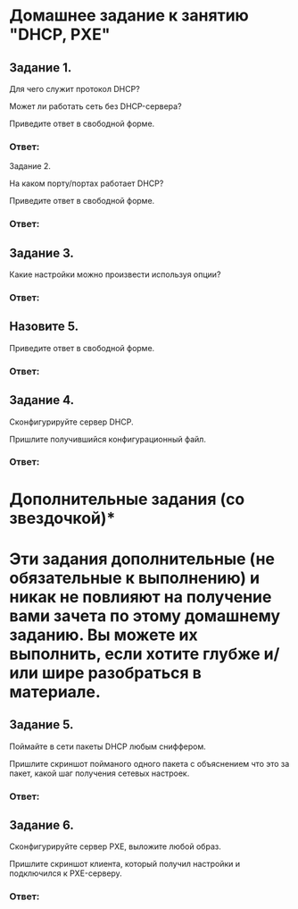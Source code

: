 # Домашнее задание к занятию "DHCP, PXE"


## Задание 1.

Для чего служит протокол DHCP?

Может ли работать сеть без DHCP-сервера?

Приведите ответ в свободной форме.

### Ответ:



Задание 2.

На каком порту/портах работает DHCP?

Приведите ответ в свободной форме.

### Ответ:



## Задание 3.

Какие настройки можно произвести используя опции?

### Ответ:



## Назовите 5.

Приведите ответ в свободной форме.

### Ответ:



## Задание 4.

Сконфигурируйте сервер DHCP.

Пришлите получившийся конфигурационный файл.

### Ответ:



# Дополнительные задания (со звездочкой)*
# Эти задания дополнительные (не обязательные к выполнению) и никак не повлияют на получение вами зачета по этому домашнему заданию. Вы можете их выполнить, если хотите глубже и/или шире разобраться в материале.

## Задание 5.

Поймайте в сети пакеты DHCP любым сниффером.

Пришлите скриншот пойманого одного пакета с объяснением что это за пакет, какой шаг получения сетевых настроек.

### Ответ:



## Задание 6.

Сконфигурируйте сервер PXE, выложите любой образ.

Пришлите скриншот клиента, который получил настройки и подключился к PXE-серверу.



### Ответ:

